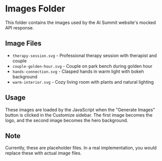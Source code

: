 # Images Folder

This folder contains the images used by the AI Summit website's mocked API response.

## Image Files

- `therapy-session.svg` - Professional therapy session with therapist and couple
- `couple-golden-hour.svg` - Couple on park bench during golden hour
- `hands-connection.svg` - Clasped hands in warm light with bokeh background
- `warm-interior.svg` - Cozy living room with plants and natural lighting

## Usage

These images are loaded by the JavaScript when the "Generate Images" button is clicked in the Customize sidebar. The first image becomes the logo, and the second image becomes the hero background.

## Note

Currently, these are placeholder files. In a real implementation, you would replace these with actual image files.

